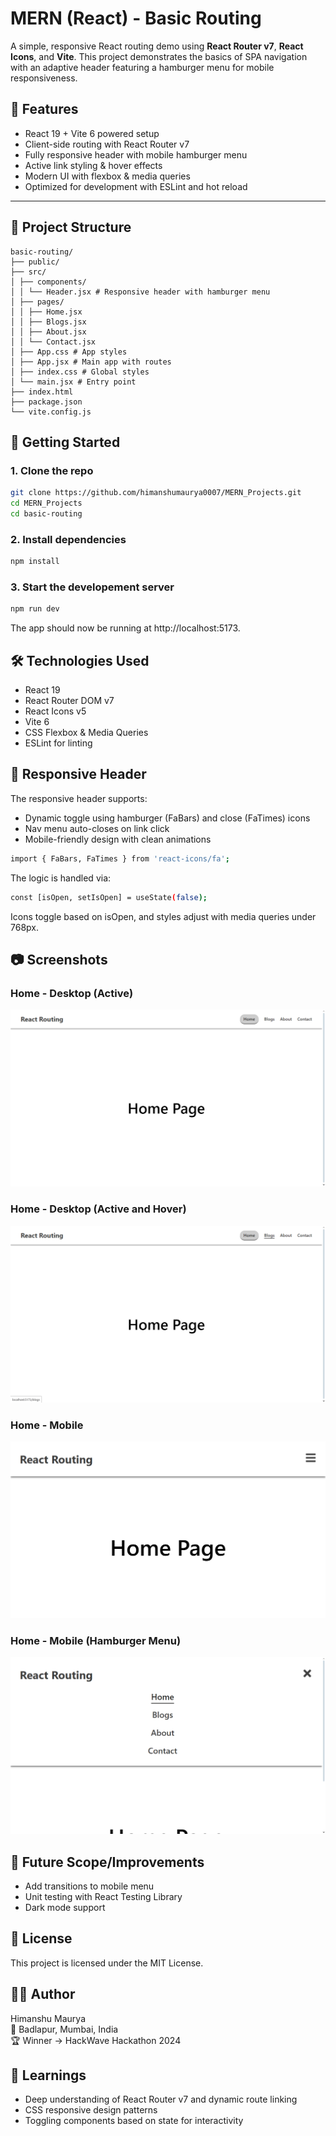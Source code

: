# MERN (React) - Basic Routing

A simple, responsive React routing demo using **React Router v7**, **React Icons**, and **Vite**. This project demonstrates the basics of SPA navigation with an adaptive header featuring a hamburger menu for mobile responsiveness.

## 🧠 Features

- React 19 + Vite 6 powered setup
- Client-side routing with React Router v7
- Fully responsive header with mobile hamburger menu
- Active link styling & hover effects
- Modern UI with flexbox & media queries
- Optimized for development with ESLint and hot reload

---

## 📁 Project Structure
```
basic-routing/
├── public/
├── src/
│ ├── components/
│ │ └── Header.jsx # Responsive header with hamburger menu
│ ├── pages/
│ │ ├── Home.jsx
│ │ ├── Blogs.jsx
│ │ ├── About.jsx
│ │ └── Contact.jsx
│ ├── App.css # App styles
│ ├── App.jsx # Main app with routes
│ ├── index.css # Global styles
│ └── main.jsx # Entry point
├── index.html
├── package.json
└── vite.config.js
```

## 🚀 Getting Started

### 1. Clone the repo

```bash
git clone https://github.com/himanshumaurya0007/MERN_Projects.git
cd MERN_Projects
cd basic-routing
```

### 2. Install dependencies
```bash
npm install
```

### 3. Start the developement server
```bash
npm run dev
```
The app should now be running at http://localhost:5173.

## 🛠️ Technologies Used

- React 19
- React Router DOM v7
- React Icons v5
- Vite 6
- CSS Flexbox & Media Queries
- ESLint for linting

## 🎨 Responsive Header

The responsive header supports:

- Dynamic toggle using hamburger (FaBars) and close (FaTimes) icons
- Nav menu auto-closes on link click
- Mobile-friendly design with clean animations

```bash
import { FaBars, FaTimes } from 'react-icons/fa';
```

The logic is handled via:
```bash
const [isOpen, setIsOpen] = useState(false);
```

Icons toggle based on isOpen, and styles adjust with media queries under 768px.

## 📷 Screenshots

### Home - Desktop (Active)
![Home - Desktop (Active)](./readme_images/home-desktop-active.png)

### Home - Desktop (Active and Hover)
![Home - Desktop (Active and Hover)](./readme_images/home-desktop-active-hover.png)

### Home - Mobile
![Home - Mobile](./readme_images/home-mobile.png)

### Home - Mobile (Hamburger Menu)
![Home - Mobile (Hamburger Menu)](./readme_images/home-mobile-hambuger.png)

## 📌 Future Scope/Improvements

- Add transitions to mobile menu
- Unit testing with React Testing Library
- Dark mode support

## 📜 License

This project is licensed under the MIT License.

## 🙋‍♂️ Author
Himanshu Maurya<br>
📍 Badlapur, Mumbai, India<br>
🏆 Winner → HackWave Hackathon 2024

## 🧠 Learnings
- Deep understanding of React Router v7 and dynamic route linking
- CSS responsive design patterns
- Toggling components based on state for interactivity
